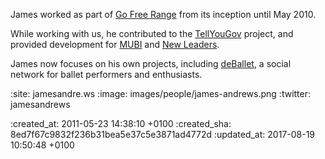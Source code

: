 James worked as part of [Go Free Range](/) from its inception until May 2010.

While working with us, he contributed to the [TellYouGov](/tellyougov) project, and provided development for [MUBI](/mubi) and [New Leaders](/new-leaders).

James now focuses on his own projects, including [deBallet][], a social network for ballet performers and enthusiasts.

[deBallet]: http://deballet.com

:site: jamesandre.ws
:image: images/people/james-andrews.png
:twitter: jamesandrews

:created_at: 2011-05-23 14:38:10 +0100
:created_sha: 8ed7f67c9832f236b31bea5e37c5e3871ad4772d
:updated_at: 2017-08-19 10:50:48 +0100
